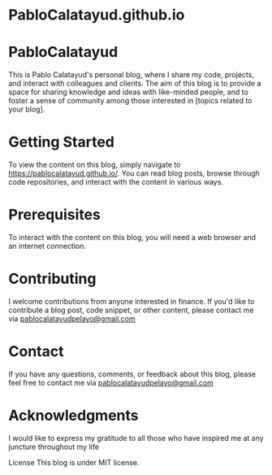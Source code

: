 # PabloCalatayud.github.io

# PabloCalatayud
This is Pablo Calatayud's personal blog, where I share my code, projects, and interact with colleagues and clients. The aim of this blog is to provide a space for sharing knowledge and ideas with like-minded people, and to foster a sense of community among those interested in [topics related to your blog].

# Getting Started
To view the content on this blog, simply navigate to https://pablocalatayud.github.io/. You can read blog posts, browse through code repositories, and interact with the content in various ways.

# Prerequisites
To interact with the content on this blog, you will need a web browser and an internet connection.

# Contributing
I welcome contributions from anyone interested in finance. If you'd like to contribute a blog post, code snippet, or other content, please contact me via pablocalatayudpelayo@gmail.com

# Contact
If you have any questions, comments, or feedback about this blog, please feel free to contact me via pablocalatayudpelayo@gmail.com

# Acknowledgments
I would like to express my gratitude to all those who have inspired me at any juncture throughout my life

License
This blog is under MIT license.
